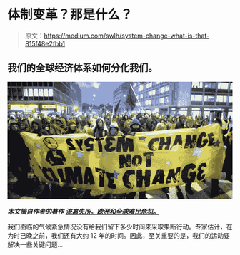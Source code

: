# 体制变革？那是什么？

> 原文：<https://medium.com/swlh/system-change-what-is-that-815f48e2fbb1>

## 我们的全球经济体系如何分化我们。

![](img/502cb3b1565e13d352c63a1b95b0660a.png)

***本文摘自作者的著作*** [***流离失所。欧洲和全球难民危机。***](https://www.amazon.com/Displaced-Europe-global-refugee-crisis/dp/1789263263/ref=sr_1_1?keywords=displaced+wanrooij&qid=1558671369&s=gateway&sr=8-1)

我们面临的气候紧急情况没有给我们留下多少时间来采取果断行动。专家估计，在为时已晚之前，我们还有大约 12 年的时间。因此，至关重要的是，我们的运动要解决一些关键问题…